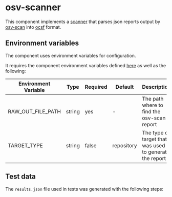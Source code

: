 # osv-scanner

This component implements a [scanner](https://github.com/smithy-security/smithy/blob/main/sdk/component/component.go)
that parses json reports output by [osv-scan](https://google.github.io/osv-scanner/) into [ocsf](https://github.com/ocsf) format.

## Environment variables

The component uses environment variables for configuration.

It requires the component
environment variables defined [here](https://github.com/smithy-security/smithy/blob/main/sdk/README.md#component) as well
as the following:

| Environment Variable     | Type   | Required | Default    | Description                                             |
|--------------------------|--------|----------|------------|---------------------------------------------------------|
| RAW\_OUT\_FILE\_PATH  | string | yes      | -          | The path where to find the osv-scan report                 |
| TARGET\_TYPE         | string | false    | repository | The type of target that was used to generate the report |

## Test data

The `results.json` file used in tests was generated with the following steps:
